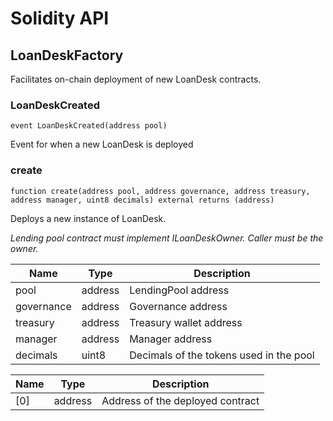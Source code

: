 # Solidity API

## LoanDeskFactory

Facilitates on-chain deployment of new LoanDesk contracts.

### LoanDeskCreated

```solidity
event LoanDeskCreated(address pool)
```

Event for when a new LoanDesk is deployed

### create

```solidity
function create(address pool, address governance, address treasury, address manager, uint8 decimals) external returns (address)
```

Deploys a new instance of LoanDesk.

_Lending pool contract must implement ILoanDeskOwner.
     Caller must be the owner._

| Name | Type | Description |
| ---- | ---- | ----------- |
| pool | address | LendingPool address |
| governance | address | Governance address |
| treasury | address | Treasury wallet address |
| manager | address | Manager address |
| decimals | uint8 | Decimals of the tokens used in the pool |

| Name | Type | Description |
| ---- | ---- | ----------- |
| [0] | address | Address of the deployed contract |

